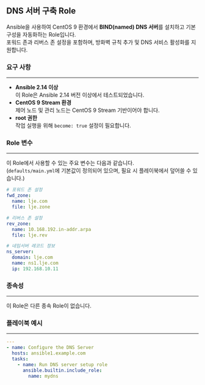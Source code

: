 ## **DNS 서버 구축 Role**

Ansible을 사용하여 CentOS 9 환경에서 **BIND(named) DNS 서버**를 설치하고 기본 구성을 자동화하는 Role입니다.  
포워드 존과 리버스 존 설정을 포함하며, 방화벽 규칙 추가 및 DNS 서비스 활성화를 지원합니다.


### **요구 사항**
---
- **Ansible 2.14 이상**  
  이 Role은 Ansible 2.14 버전 이상에서 테스트되었습니다.
- **CentOS 9 Stream 환경**  
  제어 노드 및 관리 노드는 CentOS 9 Stream 기반이어야 합니다.
- **root 권한**  
  작업 실행을 위해 `become: true` 설정이 필요합니다.


### **Role 변수**
---
이 Role에서 사용할 수 있는 주요 변수는 다음과 같습니다.  
(`defaults/main.yml`에 기본값이 정의되어 있으며, 필요 시 플레이북에서 덮어쓸 수 있습니다.)

```yaml
# 포워드 존 설정
fwd_zone:
  name: lje.com
  file: lje.zone

# 리버스 존 설정
rev_zone:
  name: 10.168.192.in-addr.arpa
  file: lje.rev

# 네임서버 레코드 정보
ns_server:
  domain: lje.com
  name: ns1.lje.com
  ip: 192.168.10.11
```

### **종속성**
---
이 Role은 다른 종속 Role이 없습니다.


### **플레이북 예시**
---
```yaml
---
- name: Configure the DNS Server
  hosts: ansible1.example.com
  tasks:
    - name: Run DNS server setup role
      ansible.builtin.include_role:
        name: mydns
```